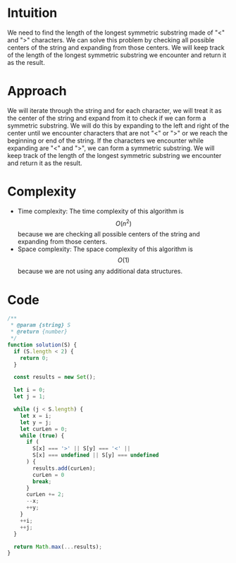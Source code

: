 # Intuition
We need to find the length of the longest symmetric substring made of "<" and ">" characters. We can solve this problem by checking all possible centers of the string and expanding from those centers. We will keep track of the length of the longest symmetric substring we encounter and return it as the result.

# Approach
We will iterate through the string and for each character, we will treat it as the center of the string and expand from it to check if we can form a symmetric substring. We will do this by expanding to the left and right of the center until we encounter characters that are not "<" or ">" or we reach the beginning or end of the string. If the characters we encounter while expanding are "<" and ">", we can form a symmetric substring. We will keep track of the length of the longest symmetric substring we encounter and return it as the result.

# Complexity
*   Time complexity: The time complexity of this algorithm is $$O(n^2)$$ because we are checking all possible centers of the string and expanding from those centers.
*   Space complexity: The space complexity of this algorithm is $$O(1)$$ because we are not using any additional data structures.

# Code
```js
/**
 * @param {string} S
 * @return {number}
 */
function solution(S) {
  if (S.length < 2) {
    return 0;
  }

  const results = new Set();

  let i = 0;
  let j = 1;

  while (j < S.length) {
    let x = i;
    let y = j;
    let curLen = 0;
    while (true) {
      if (
        S[x] === '>' || S[y] === '<' ||
        S[x] === undefined || S[y] === undefined
      ) {
        results.add(curLen);
        curLen = 0
        break;
      }
      curLen += 2;
      --x;
      ++y;
    }
    ++i;
    ++j;
  }

  return Math.max(...results);
}
```